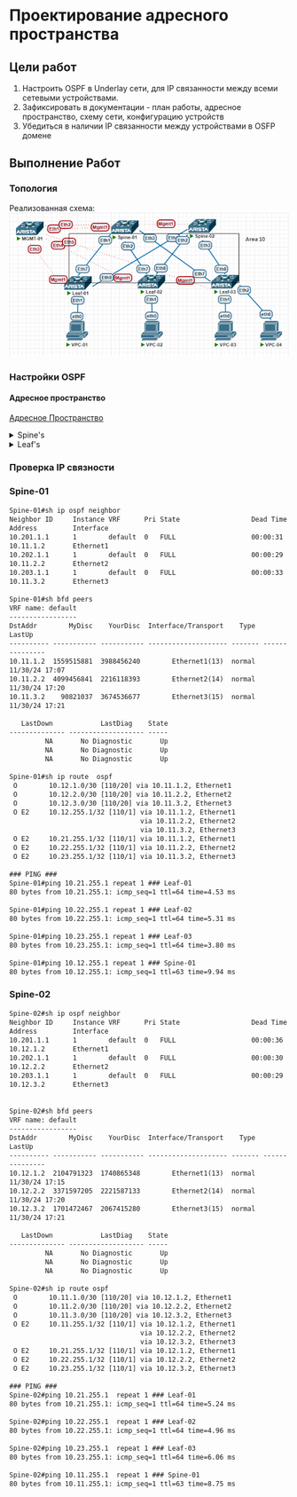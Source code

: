 # Проектирование адресного пространства

## Цели работ

1. Настроить OSPF в Underlay сети, для IP связанности между всеми сетевыми устройствами.
2. Зафиксировать в документации - план работы, адресное пространство, схему сети, конфигурацию устройств
3. Убедиться в наличии IP связанности между устройствами в OSFP домене

## Выполнение Работ

### Топология

Реализованная схема:\
![image](./MyScheme_OSPF.png)

### Настройки OSPF

#### Адресное пространство

[Адресное Пространство](/Lab01/README.md#%D0%B0%D0%B4%D1%80%D0%B5%D1%81%D0%BD%D0%BE%D0%B5-%D0%BF%D1%80%D0%BE%D1%81%D1%82%D1%80%D0%B0%D0%BD%D1%81%D1%82%D0%B2%D0%BE)

<details>
<summary>Spine's</summary>
<br>
router ospf 1 <br>
   passive-interface default <br>
   no passive-interface Ethernet1 <br>
   no passive-interface Ethernet2 <br>
   no passive-interface Ethernet3 <br>
   redistribute connected route-map RM_OSPF_OUT <br>
   max-lsa 12000 <br>
<br>
interface Ethernet1 <br>
   description --- Leaf-01 --- <br>
   ip ospf neighbor bfd <br>
   ip ospf network point-to-point <br>
   ip ospf area 0.0.0.10 <br>
<br>
interface Ethernet2 <br>
   description --- Leaf-02 --- <br>
   ip ospf neighbor bfd <br>
   ip ospf network point-to-point <br>
   ip ospf area 0.0.0.10 <br>
<br>
interface Ethernet3 <br>
   description --- Leaf-03 --- <br>
   ip ospf neighbor bfd <br>
   ip ospf network point-to-point <br>
   ip ospf area 0.0.0.10 <br>
<br>
route-map RM_OSPF_OUT permit 1 <br>
   match ip address prefix-list PL_OSPF_OUT <br>
<br>
ip prefix-list PL_OSPF_OUT seq 10 permit 10.1X.255.1/32<br>
Где X номер Spine коммутатора в схеме <br>
</details>

<details>
<summary>Leaf's</summary>
<br>
router ospf 1 <br>
   passive-interface default <br>
   no passive-interface Ethernet7 <br>
   no passive-interface Ethernet8 <br>
   redistribute connected route-map RM_OSPF_OUT <br>
   max-lsa 12000 <br>
<br>
interface Ethernet7 <br>
   description --- Spine-01 --- <br>
   ip ospf neighbor bfd <br>
   ip ospf network point-to-point <br>
   ip ospf area 0.0.0.10 <br>
<br>
interface Ethernet8 <br>
   description --- Spine-02 --- <br>
   ip ospf neighbor bfd <br>
   ip ospf network point-to-point <br>
   ip ospf area 0.0.0.10 <br>
<br>
route-map RM_OSPF_OUT permit 1 <br>
   match ip address prefix-list PL_OSPF_OUT <br>
<br>
ip prefix-list PL_OSPF_OUT seq 10 permit 10.2X.255.1/32<br>
Где X номер Leaf коммутатора в схеме <br>
</details>

### Проверка IP связности

### Spine-01

``` Spine-01
Spine-01#sh ip ospf neighbor
Neighbor ID     Instance VRF      Pri State                  Dead Time   Address         Interface
10.201.1.1      1        default  0   FULL                   00:00:31    10.11.1.2       Ethernet1
10.202.1.1      1        default  0   FULL                   00:00:29    10.11.2.2       Ethernet2
10.203.1.1      1        default  0   FULL                   00:00:33    10.11.3.2       Ethernet3

Spine-01#sh bfd peers
VRF name: default
-----------------
DstAddr        MyDisc    YourDisc  Interface/Transport    Type          LastUp
---------- ----------- ----------- -------------------- ------- ---------------
10.11.1.2  1559515881  3988456240        Ethernet1(13)  normal  11/30/24 17:07
10.11.2.2  4099456841  2216118393        Ethernet2(14)  normal  11/30/24 17:20
10.11.3.2    90821037  3674536677        Ethernet3(15)  normal  11/30/24 17:21

   LastDown            LastDiag    State
-------------- ------------------- -----
         NA       No Diagnostic       Up
         NA       No Diagnostic       Up
         NA       No Diagnostic       Up

Spine-01#sh ip route  ospf
 O        10.12.1.0/30 [110/20] via 10.11.1.2, Ethernet1
 O        10.12.2.0/30 [110/20] via 10.11.2.2, Ethernet2
 O        10.12.3.0/30 [110/20] via 10.11.3.2, Ethernet3
 O E2     10.12.255.1/32 [110/1] via 10.11.1.2, Ethernet1
                                 via 10.11.2.2, Ethernet2
                                 via 10.11.3.2, Ethernet3
 O E2     10.21.255.1/32 [110/1] via 10.11.1.2, Ethernet1
 O E2     10.22.255.1/32 [110/1] via 10.11.2.2, Ethernet2
 O E2     10.23.255.1/32 [110/1] via 10.11.3.2, Ethernet3

### PING ###
Spine-01#ping 10.21.255.1 repeat 1 ### Leaf-01
80 bytes from 10.21.255.1: icmp_seq=1 ttl=64 time=4.53 ms

Spine-01#ping 10.22.255.1 repeat 1 ### Leaf-02
80 bytes from 10.22.255.1: icmp_seq=1 ttl=64 time=5.31 ms

Spine-01#ping 10.23.255.1 repeat 1 ### Leaf-03
80 bytes from 10.23.255.1: icmp_seq=1 ttl=64 time=3.80 ms

Spine-01#ping 10.12.255.1 repeat 1 ### Spine-01
80 bytes from 10.12.255.1: icmp_seq=1 ttl=63 time=9.94 ms
```

### Spine-02

``` Spine-02
Spine-02#sh ip ospf neighbor
Neighbor ID     Instance VRF      Pri State                  Dead Time   Address         Interface
10.201.1.1      1        default  0   FULL                   00:00:36    10.12.1.2       Ethernet1
10.202.1.1      1        default  0   FULL                   00:00:30    10.12.2.2       Ethernet2
10.203.1.1      1        default  0   FULL                   00:00:29    10.12.3.2       Ethernet3


Spine-02#sh bfd peers
VRF name: default
-----------------
DstAddr        MyDisc    YourDisc  Interface/Transport    Type          LastUp
---------- ----------- ----------- -------------------- ------- ---------------
10.12.1.2  2104791323  1740865348        Ethernet1(13)  normal  11/30/24 17:15
10.12.2.2  3371597205  2221587133        Ethernet2(14)  normal  11/30/24 17:20
10.12.3.2  1701472467  2067415280        Ethernet3(15)  normal  11/30/24 17:21

   LastDown            LastDiag    State
-------------- ------------------- -----
         NA       No Diagnostic       Up
         NA       No Diagnostic       Up
         NA       No Diagnostic       Up

Spine-02#sh ip route ospf
 O        10.11.1.0/30 [110/20] via 10.12.1.2, Ethernet1
 O        10.11.2.0/30 [110/20] via 10.12.2.2, Ethernet2
 O        10.11.3.0/30 [110/20] via 10.12.3.2, Ethernet3
 O E2     10.11.255.1/32 [110/1] via 10.12.1.2, Ethernet1
                                 via 10.12.2.2, Ethernet2
                                 via 10.12.3.2, Ethernet3
 O E2     10.21.255.1/32 [110/1] via 10.12.1.2, Ethernet1
 O E2     10.22.255.1/32 [110/1] via 10.12.2.2, Ethernet2
 O E2     10.23.255.1/32 [110/1] via 10.12.3.2, Ethernet3

### PING ###
Spine-02#ping 10.21.255.1  repeat 1 ### Leaf-01
80 bytes from 10.21.255.1: icmp_seq=1 ttl=64 time=5.24 ms

Spine-02#ping 10.22.255.1  repeat 1 ### Leaf-02
80 bytes from 10.22.255.1: icmp_seq=1 ttl=64 time=4.96 ms
 
Spine-02#ping 10.23.255.1  repeat 1 ### Leaf-03
80 bytes from 10.23.255.1: icmp_seq=1 ttl=64 time=6.06 ms

Spine-02#ping 10.11.255.1  repeat 1 ### Spine-01
80 bytes from 10.11.255.1: icmp_seq=1 ttl=63 time=8.75 ms
```

